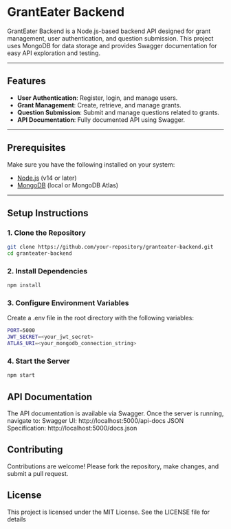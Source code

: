 # GrantEater Backend

GrantEater Backend is a Node.js-based backend API designed for grant management, user authentication, and question submission. This project uses MongoDB for data storage and provides Swagger documentation for easy API exploration and testing.

---

## Features

- **User Authentication**: Register, login, and manage users.
- **Grant Management**: Create, retrieve, and manage grants.
- **Question Submission**: Submit and manage questions related to grants.
- **API Documentation**: Fully documented API using Swagger.

---

## Prerequisites

Make sure you have the following installed on your system:

- [Node.js](https://nodejs.org/) (v14 or later)
- [MongoDB](https://www.mongodb.com/) (local or MongoDB Atlas)

---

## Setup Instructions

### 1. Clone the Repository
```bash
git clone https://github.com/your-repository/granteater-backend.git
cd granteater-backend
```

### 2.  Install Dependencies
```bash
npm install
```

### 3.  Configure Environment Variables
Create a .env file in the root directory with the following variables:
```bash
PORT=5000
JWT_SECRET=<your_jwt_secret>
ATLAS_URI=<your_mongodb_connection_string>
```

### 4. Start the Server
```bash
npm start
```

## API Documentation
The API documentation is available via Swagger. Once the server is running, navigate to:
    Swagger UI: http://localhost:5000/api-docs
    JSON Specification: http://localhost:5000/docs.json

## Contributing
Contributions are welcome! Please fork the repository, make changes, and submit a pull request.

## License
This project is licensed under the MIT License. See the LICENSE file for details